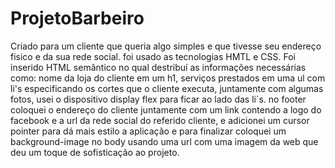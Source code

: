 # ProjetoBarbeiro
Criado para um cliente que queria algo simples e que tivesse seu endereço fisico e da sua rede social.
foi usado as tecnologias HMTL e CSS. 
Foi inserido HTML semântico no qual destribuí as informações necessárias como:
nome da loja do cliente em um h1, serviços prestados em uma ul com li's especificando os cortes que o 
cliente executa, juntamente com algumas fotos,
usei o dispositivo display flex para ficar ao lado das li´s.
no footer coloquei o endereço do cliente juntamente com um link contendo a logo do facebook e a url da
rede social do referido cliente, e adicionei um cursor pointer para dá mais estilo a aplicação e para 
finalizar coloquei um background-image no body usando uma url com uma imagem da web que deu um toque de sofisticação
ao projeto.
